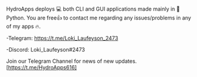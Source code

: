 HydroApps deploys 💻 both CLI and GUI applications made mainly in 🐍 Python. You are free👍 to contact me regarding any issues/problems in any of my apps 🔥. 

-Telegram: https://t.me/Loki_Laufeyson_2473 

-Discord: Loki_Laufeyson#2473

Join our Telegram Channel for news of new updates. [https://t.me/HydroApps616]
<!--
**HydroApps/HydroApps** is a ✨ _special_ ✨ repository because its `README.md` (this file) appears on your GitHub profile.
-->
